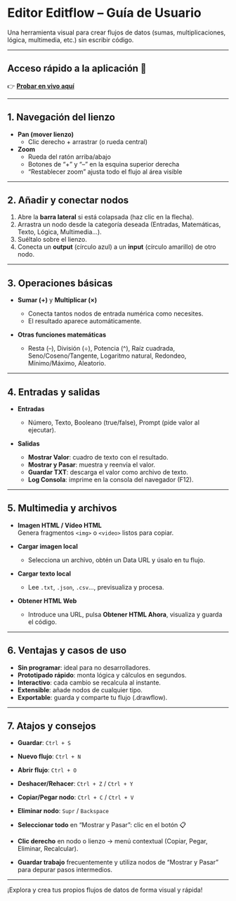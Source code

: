 # Editor Editflow – Guía de Usuario

Una herramienta visual para crear flujos de datos (sumas, multiplicaciones, lógica, multimedia, etc.) sin escribir código.

---

## Acceso rápido a la aplicación 🚀
👉 [**Probar en vivo aquí**](https://xococode.github.io/EditorFlow/)

---

## 1. Navegación del lienzo

- **Pan (mover lienzo)**  
  - Clic derecho + arrastrar (o rueda central)  
- **Zoom**  
  - Rueda del ratón arriba/abajo  
  - Botones de “+” y “–” en la esquina superior derecha  
  - “Restablecer zoom” ajusta todo el flujo al área visible  

---

## 2. Añadir y conectar nodos

1. Abre la **barra lateral** si está colapsada (haz clic en la flecha).  
2. Arrastra un nodo desde la categoría deseada (Entradas, Matemáticas, Texto, Lógica, Multimedia...).  
3. Suéltalo sobre el lienzo.  
4. Conecta un **output** (círculo azul) a un **input** (círculo amarillo) de otro nodo.

---

## 3. Operaciones básicas

- **Sumar (+)** y **Multiplicar (×)**  
  - Conecta tantos nodos de entrada numérica como necesites.  
  - El resultado aparece automáticamente.

- **Otras funciones matemáticas**  
  - Resta (–), División (÷), Potencia (^), Raíz cuadrada,  
    Seno/Coseno/Tangente, Logaritmo natural, Redondeo,  
    Mínimo/Máximo, Aleatorio.

---

## 4. Entradas y salidas

- **Entradas**  
  - Número, Texto, Booleano (true/false), Prompt (pide valor al ejecutar).

- **Salidas**  
  - **Mostrar Valor**: cuadro de texto con el resultado.  
  - **Mostrar y Pasar**: muestra y reenvía el valor.  
  - **Guardar TXT**: descarga el valor como archivo de texto.  
  - **Log Consola**: imprime en la consola del navegador (F12).

---

## 5. Multimedia y archivos

- **Imagen HTML / Vídeo HTML**  
  Genera fragmentos `<img>` o `<video>` listos para copiar.

- **Cargar imagen local**  
  - Selecciona un archivo, obtén un Data URL y úsalo en tu flujo.

- **Cargar texto local**  
  - Lee `.txt`, `.json`, `.csv`…, previsualiza y procesa.

- **Obtener HTML Web**  
  - Introduce una URL, pulsa **Obtener HTML Ahora**, visualiza y guarda el código.

---

## 6. Ventajas y casos de uso

- **Sin programar**: ideal para no desarrolladores.  
- **Prototipado rápido**: monta lógica y cálculos en segundos.  
- **Interactivo**: cada cambio se recalcula al instante.  
- **Extensible**: añade nodos de cualquier tipo.  
- **Exportable**: guarda y comparte tu flujo (.drawflow).

---

## 7. Atajos y consejos

- **Guardar**: `Ctrl + S`  
- **Nuevo flujo**: `Ctrl + N`  
- **Abrir flujo**: `Ctrl + O`  
- **Deshacer/Rehacer**: `Ctrl + Z` / `Ctrl + Y`  
- **Copiar/Pegar nodo**: `Ctrl + C` / `Ctrl + V`  
- **Eliminar nodo**: `Supr` / `Backspace`  
- **Seleccionar todo** en “Mostrar y Pasar”: clic en el botón 📋  

- **Clic derecho** en nodo o lienzo → menú contextual (Copiar, Pegar, Eliminar, Recalcular).  
- **Guardar trabajo** frecuentemente y utiliza nodos de “Mostrar y Pasar” para depurar pasos intermedios.

---

¡Explora y crea tus propios flujos de datos de forma visual y rápida!  
